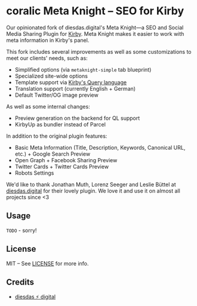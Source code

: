 # coralic Meta Knight – SEO for Kirby

Our opinionated fork of diesdas.digital's Meta Knight—a SEO and Social Media Sharing Plugin for [Kirby](https://getkirby.com). Meta Knight makes it easier to work with meta information in Kirby's panel.

This fork includes several improvements as well as some customizations to meet our clients' needs, such as:

- Simplified options (via `metaknight-simple` tab blueprint)
- Specialized site-wide options
- Template support via [Kirby's Query language](https://getkirby.com/docs/guide/blueprints/query-language)
- Translation support (currently English + German)
- Default Twitter/OG image preview

As well as some internal changes:

- Preview generation on the backend for QL support
- KirbyUp as bundler instead of Parcel

In addition to the original plugin features:

- Basic Meta Information (Title, Description, Keywords, Canonical URL, etc.) + Google Search Preview
- Open Graph + Facebook Sharing Preview
- Twitter Cards + Twitter Cards Preview
- Robots Settings

We'd like to thank Jonathan Muth, Lorenz Seeger and Leslie Büttel at [diesdas.digital](https://www.diesdas.digital) for their lovely plugin. We love it and use it on almost all projects since <3

## Usage

`TODO` - sorry!

## License

MIT – See [LICENSE](./LICENSE) for more info.

## Credits

- [diesdas ⚡️ digital](https://github.com/diesdasdigital)
